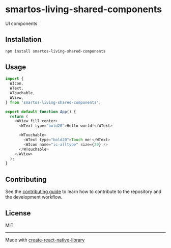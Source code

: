 # smartos-living-shared-components

UI components

## Installation

```sh
npm install smartos-living-shared-components
```

## Usage

```js
import {
  WIcon,
  WText,
  WTouchable,
  WView,
} from 'smartos-living-shared-components';

export default function App() {
  return (
    <WView fill center>
      <WText type="bold20">Hello world!</WText>

      <WTouchable>
        <WText type="bold20">Touch me!</WText>
        <WIcon name="ic-alltype" size={20} />
      </WTouchable>
    </WView>
  );
}
```

## Contributing

See the [contributing guide](CONTRIBUTING.md) to learn how to contribute to the repository and the development workflow.

## License

MIT

---

Made with [create-react-native-library](https://github.com/callstack/react-native-builder-bob)
